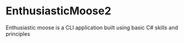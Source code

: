 # EnthusiasticMoose2
Enthusiastic moose is a CLI application built using basic C# skills and principles
